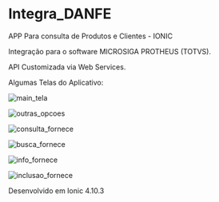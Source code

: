 # Integra_DANFE
APP Para consulta de Produtos e Clientes - IONIC

Integração para o software MICROSIGA PROTHEUS (TOTVS).

API Customizada via Web Services.

Algumas Telas do Aplicativo:

![main_tela](https://user-images.githubusercontent.com/17622567/116130206-5622d180-a6a1-11eb-9fc9-6b0efa7aacee.PNG)

![outras_opcoes](https://user-images.githubusercontent.com/17622567/116130281-6cc92880-a6a1-11eb-9168-828b6ea71477.PNG)

![consulta_fornece](https://user-images.githubusercontent.com/17622567/116130313-73f03680-a6a1-11eb-84f5-75e0d54d8b41.PNG)

![busca_fornece](https://user-images.githubusercontent.com/17622567/116130339-79e61780-a6a1-11eb-98b0-d04c6ae47547.PNG)

![info_fornece](https://user-images.githubusercontent.com/17622567/116130348-7e123500-a6a1-11eb-9c68-0981d3666693.PNG)

![inclusao_fornece](https://user-images.githubusercontent.com/17622567/116130360-82d6e900-a6a1-11eb-965c-3910b17e9a75.PNG)


Desenvolvido em Ionic 4.10.3
